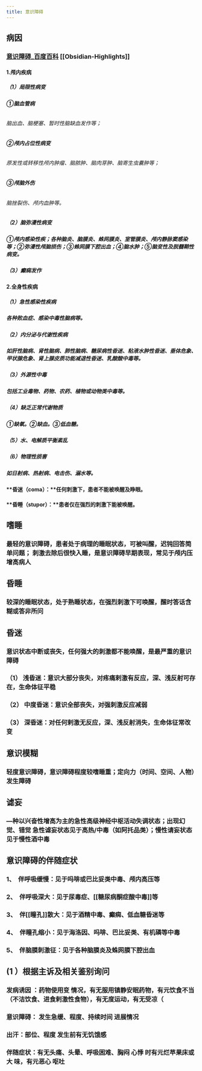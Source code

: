```yaml
---
title: 意识障碍
---
```


## 病因
### [意识障碍_百度百科](https://baike.baidu.com/item/%E6%84%8F%E8%AF%86%E9%9A%9C%E7%A2%8D) [[Obsidian-Highlights]]
#### **1.颅内疾病**
##### **（1）局限性病变**
###### **①脑血管病**

###### 脑出血、脑梗塞、暂时性脑缺血发作等；

###### **②颅内占位性病变**

###### 原发性或转移性颅内肿瘤、脑脓肿、脑肉芽肿、脑寄生虫囊肿等；

###### **③颅脑外伤**

###### 脑挫裂伤、颅内血肿等。

##### **（2）脑弥漫性病变**

##### ①颅内感染性疾；各种脑炎、脑膜炎、蛛网膜炎、室管膜炎、颅内静脉窦感染等；②弥漫性颅脑损伤；③蛛网膜下腔出血；④脑水肿；⑤脑变性及脱髓鞘性病变。

##### **（3）癫痫发作**

#### **2.全身性疾病**
##### **（1）急性感染性疾病**

##### 各种败血症、感染中毒性脑病等。

##### **（2）内分泌与代谢性疾病**

##### 如肝性脑病、肾性脑病、肺性脑病、糖尿病性昏迷、粘液水肿性昏迷、垂体危象、甲状腺危象、肾上腺皮质功能减退性昏迷、乳酸酸中毒等。

##### **（3）外源性中毒**

##### 包括工业毒物、药物、农药、植物或动物类中毒等。

##### **（4）缺乏正常代谢物质**

##### ①缺氧。②缺血。③低血糖。

##### **（5）水、电解质平衡紊乱**

##### **（6）物理性损害**

##### 如日射病、热射病、电击伤、溺水等。

#### **昏迷（coma）：**任何刺激下，患者不能被唤醒及睁眼。

#### **昏睡（stupor）：**患者仅在强烈的刺激下能被唤醒。

## 嗜睡
### 最轻的意识障碍，患者处于病理的睡眠状态，可被叫醒，迟钝回答简单问题； 刺激去除后很快入睡，是意识障碍早期表现，常见于颅内压增高病人

## 昏睡
### 较深的睡眠状态，处于熟睡状态，在强烈刺激下可唤醒，醒时答话含糊或答非所问

## 昏迷
### 意识状态中断或丧失，任何强大的刺激都不能唤醒，是最严重的意识障碍

### （1） 浅昏迷：意识大部分丧失，对疼痛剌激有反应，深、浅反射可存在，生命体征平稳

### （2） 中度昏迷：意识全部丧失，对强刺激反应减弱

### （3） 深昏迷：对任何剌激无反应，深、浅反射消失，生命体征常改变

## 意识模糊
### 轻度意识障碍，意识障碍程度较嗜睡重；定向力（时间、空间、人物）发生障碍

## 谑妄
### —种以兴奋性增高为主的急性高级神经中枢活动失调状态；出现幻觉、错觉 急性谑妄状态见于高热/中毒（如阿托品类）；慢性请妄状态见于慢性酒中毒

## 意识障碍的伴随症状
### 1、  伴呼吸缓慢：见于吗啡或巴比妥类中毒、颅内高压等

### 2、  伴呼吸深大：见于尿毒症、[[糖尿病酮症酸中毒]]等

### 3、  伴[[瞳孔]]散大：见于酒精中毒、癫痫、低血糖昏迷等

### 4、  伴瞳孔缩小：见于海洛因、吗啡、巴比妥类、有机磷等中毒

### 5、  伴脑膜刺激征：见于各种脑膜炎及蛛网膜下腔出血

## (1 ）根据主诉及相关鉴别询问
### 发病诱因 ：药物使用变 情况，有无服用镇静安眠药物，有元饮食不当（不洁饮食、进食剌激性食物），有无度运动，有无受凉（

### 意识障碍： 发生急缓、程度、持续时间 进展情况

### 出汗：部位、程度 发生前有无饥饿感

### 伴随症状：有无头痛、头晕、呼吸困难、胸闷 心悸 时有元烂苹果床或大 味，有元恶心 呕吐
